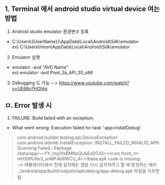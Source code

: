 ## 1. Terminal 에서 android studio virtual device 여는 방법
1. Android studio emulator 환경변수 등록
* C:\Users\\{UserName}}\AppData\Local\Android\Sdk\emulator \
ex) C:\Users\hinon\AppData\Local\Android\Sdk\emulator
2. Emulator 실행
* emulator -avd "AVD Name" \
ex) emulator -avd Pixel_3a_API_30_x86
3. Debugging 도 가능 --> https://www.youtube.com/watch?v=UE66n7HOIAg

## ㅁ. Error 발생 시
1. FAILURE: Build failed with an exception.

* What went wrong:
Execution failed for task ':app:installDebug'.
> com.android.builder.testing.api.DeviceException: com.android.ddmlib.InstallException: INSTALL_FAILED_INVALID_APK: Scanning Failed.: Package /data/app/~~YY_my0fxBMNxQlJsEoD7JQ==/com.front_rn-mHS9fU0o3_unMF4bRWCU_A==/base.apk code is missing \
--> 에뮬레이터에서 전에 설치해논 앱을 다시 설치하려고 할 때 발생하는 에러 \
../android/app/build/outputs/apk/debug/app-debug.apk 파일을 지우면 됨